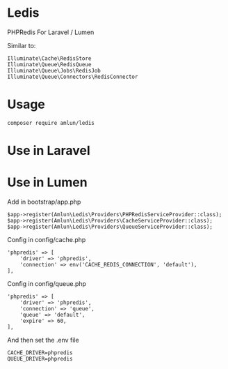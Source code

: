 # Ledis

PHPRedis For Laravel / Lumen

Similar to:
    
```
Illuminate\Cache\RedisStore
Illuminate\Queue\RedisQueue
Illuminate\Queue\Jobs\RedisJob
Illuminate\Queue\Connectors\RedisConnector
```

# Usage

`composer require amlun/ledis`


# Use in Laravel
# Use in Lumen

Add in bootstrap/app.php 

```
$app->register(Amlun\Ledis\Providers\PHPRedisServiceProvider::class);
$app->register(Amlun\Ledis\Providers\CacheServiceProvider::class);
$app->register(Amlun\Ledis\Providers\QueueServiceProvider::class);
```

Config in config/cache.php

```
'phpredis' => [
    'driver' => 'phpredis',
    'connection' => env('CACHE_REDIS_CONNECTION', 'default'),
],
```

Config in config/queue.php
```
'phpredis' => [
    'driver' => 'phpredis',
    'connection' => 'queue',
    'queue' => 'default',
    'expire' => 60,
],
```

And then set the .env file

```
CACHE_DRIVER=phpredis
QUEUE_DRIVER=phpredis
``` 
